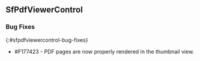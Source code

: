 ## SfPdfViewerControl

### Bug Fixes
{:#sfpdfviewercontrol-bug-fixes}

* \#F177423 - PDF pages are now properly rendered in the thumbnail view.